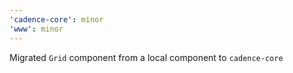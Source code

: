 ```yaml
---
'cadence-core': minor
'www': minor
---
```


Migrated `Grid` component from a local component to `cadence-core`
